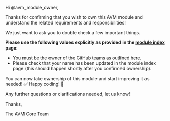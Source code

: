 <!-- markdownlint-disable -->
Hi @avm_module_owner,

Thanks for confirming that you wish to own this AVM module and understand the related requirements and responsibilities!

We just want to ask you to double check a few important things.

**Please use the following values explicitly as provided in the [module index](https://azure.github.io/Azure-Verified-Modules/indexes/) page**:

- You must be the owner of the GitHub teams as outlined [here](https://azure.github.io/Azure-Verified-Modules/specs/shared/#id-snfr20---category-contributionsupport---github-teams-only).
- Please check that your name has been updated in the module index page (this should happen shortly after you confirmed ownership).

You can now take ownership of this module and start improving it as needed! ✅ Happy coding! 🎉

Any further questions or clarifications needed, let us know!

Thanks,

The AVM Core Team
<!-- markdownlint-restore -->
